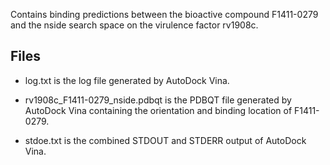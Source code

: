 Contains binding predictions between the bioactive compound F1411-0279 and the nside search space on the virulence factor rv1908c.

## Files

- log.txt is the log file generated by AutoDock Vina.

- rv1908c_F1411-0279_nside.pdbqt is the PDBQT file generated by AutoDock Vina containing the orientation and binding location of F1411-0279.

- stdoe.txt is the combined STDOUT and STDERR output of AutoDock Vina.


